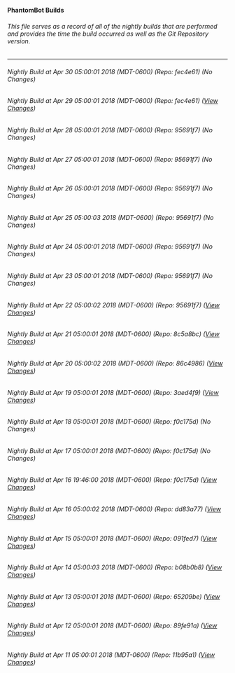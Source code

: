 **PhantomBot Builds**

###### This file serves as a record of all of the nightly builds that are performed and provides the time the build occurred as well as the Git Repository version.
-------------------------------------------------------------------------------------------------------------
###### Nightly Build at Apr 30 05:00:01 2018 (MDT-0600) (Repo: fec4e61) (No Changes)
###### Nightly Build at Apr 29 05:00:01 2018 (MDT-0600) (Repo: fec4e61) ([View Changes](https://github.com/PhantomBot/PhantomBot/compare/95691f7...fec4e61))
###### Nightly Build at Apr 28 05:00:01 2018 (MDT-0600) (Repo: 95691f7) (No Changes)
###### Nightly Build at Apr 27 05:00:01 2018 (MDT-0600) (Repo: 95691f7) (No Changes)
###### Nightly Build at Apr 26 05:00:01 2018 (MDT-0600) (Repo: 95691f7) (No Changes)
###### Nightly Build at Apr 25 05:00:03 2018 (MDT-0600) (Repo: 95691f7) (No Changes)
###### Nightly Build at Apr 24 05:00:01 2018 (MDT-0600) (Repo: 95691f7) (No Changes)
###### Nightly Build at Apr 23 05:00:01 2018 (MDT-0600) (Repo: 95691f7) (No Changes)
###### Nightly Build at Apr 22 05:00:02 2018 (MDT-0600) (Repo: 95691f7) ([View Changes](https://github.com/PhantomBot/PhantomBot/compare/8c5a8bc...95691f7))
###### Nightly Build at Apr 21 05:00:01 2018 (MDT-0600) (Repo: 8c5a8bc) ([View Changes](https://github.com/PhantomBot/PhantomBot/compare/86c4986...8c5a8bc))
###### Nightly Build at Apr 20 05:00:02 2018 (MDT-0600) (Repo: 86c4986) ([View Changes](https://github.com/PhantomBot/PhantomBot/compare/3aed4f9...86c4986))
###### Nightly Build at Apr 19 05:00:01 2018 (MDT-0600) (Repo: 3aed4f9) ([View Changes](https://github.com/PhantomBot/PhantomBot/compare/f0c175d...3aed4f9))
###### Nightly Build at Apr 18 05:00:01 2018 (MDT-0600) (Repo: f0c175d) (No Changes)
###### Nightly Build at Apr 17 05:00:01 2018 (MDT-0600) (Repo: f0c175d) (No Changes)
###### Nightly Build at Apr 16 19:46:00 2018 (MDT-0600) (Repo: f0c175d) ([View Changes](https://github.com/PhantomBot/PhantomBot/compare/dd83a77...f0c175d))
###### Nightly Build at Apr 16 05:00:02 2018 (MDT-0600) (Repo: dd83a77) ([View Changes](https://github.com/PhantomBot/PhantomBot/compare/091fed7...dd83a77))
###### Nightly Build at Apr 15 05:00:01 2018 (MDT-0600) (Repo: 091fed7) ([View Changes](https://github.com/PhantomBot/PhantomBot/compare/b08b0b8...091fed7))
###### Nightly Build at Apr 14 05:00:03 2018 (MDT-0600) (Repo: b08b0b8) ([View Changes](https://github.com/PhantomBot/PhantomBot/compare/65209be...b08b0b8))
###### Nightly Build at Apr 13 05:00:01 2018 (MDT-0600) (Repo: 65209be) ([View Changes](https://github.com/PhantomBot/PhantomBot/compare/89fe91a...65209be))
###### Nightly Build at Apr 12 05:00:01 2018 (MDT-0600) (Repo: 89fe91a) ([View Changes](https://github.com/PhantomBot/PhantomBot/compare/11b95a1...89fe91a))
###### Nightly Build at Apr 11 05:00:01 2018 (MDT-0600) (Repo: 11b95a1) ([View Changes](https://github.com/PhantomBot/PhantomBot/compare/76ba0b3...11b95a1))

